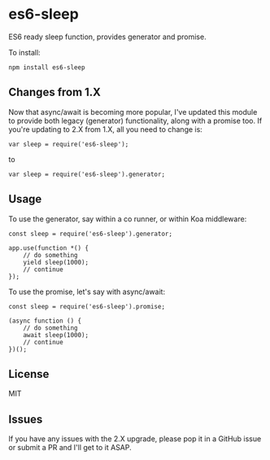 # es6-sleep

ES6 ready sleep function, provides generator and promise.

To install:

    npm install es6-sleep

## Changes from 1.X

Now that async/await is becoming more popular, I've updated this module to provide both legacy (generator) functionality, along with a promise too. If you're updating to 2.X from 1.X, all you need to change is:

    var sleep = require('es6-sleep');

to

    var sleep = require('es6-sleep').generator;

## Usage

To use the generator, say within a co runner, or within Koa middleware:

    const sleep = require('es6-sleep').generator;

    app.use(function *() {
        // do something
        yield sleep(1000);
        // continue
    });

To use the promise, let's say with async/await:

    const sleep = require('es6-sleep').promise;

    (async function () {
        // do something
        await sleep(1000);
        // continue
    })();

## License

MIT

## Issues

If you have any issues with the 2.X upgrade, please pop it in a GitHub issue or submit a PR and I'll get to it ASAP.
